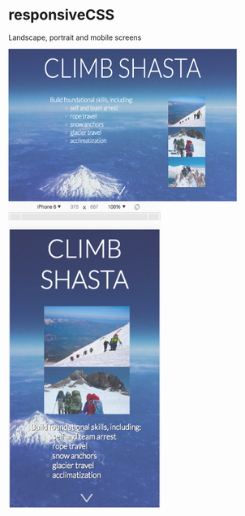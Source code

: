 # responsiveCSS

Landscape, portrait and mobile screens 


 <img src="/landscape.png" 
 alt="Landscape" title="Landscape" width="450" height="300"/> 
 <img src="/mobile.png" 
 alt="Mobile" title="iphone 6" width="300" height="600"/>
